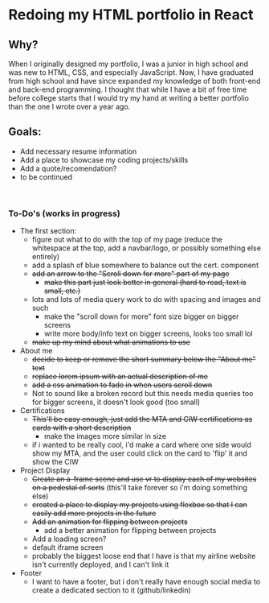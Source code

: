 # Redoing my HTML portfolio in React 

## Why? 
When I originally designed my portfolio, I was a junior in high school and was new to HTML, CSS, and especially JavaScript. Now, I have graduated from high school and have since expanded my knowledge of both front-end and back-end programming. I thought that while I have a bit of free time before college starts that I would try my hand at writing a better portfolio than the one I wrote over a year ago. 

## Goals: 
- Add necessary resume information 
- Add a place to showcase my coding projects/skills 
- Add a quote/recomendation? 
- to be continued 

<br>

### To-Do's (works in progress) 
- The first section: 
    - figure out what to do with the top of my page (reduce the whitespace at the top, add a navbar/logo, or possibly something else entirely)
    - add a splash of blue somewhere to balance out the cert. component 
    - ~~add an arrow to the "Scroll down for more" part of my page~~
        - ~~make this part just look better in general (hard to read, text is small, etc.)~~
    - lots and lots of media query work to do with spacing and images and such 
        - make the "scroll down for more" font size bigger on bigger screens 
        - write more body/info text on bigger screens, looks too small lol 
    - ~~make up my mind about what animations to use~~
- About me
    - ~~decide to keep or remove the short summary below the "About me" text~~
    - ~~replace lorem ipsum with an actual description of me~~
    - ~~add a css animation to fade in when users scroll down~~
    - Not to sound like a broken record but this needs media queries too for bigger screens, it doesn't look good (too small) 
- Certifications 
    - ~~This'll be easy enough, just add the MTA and CIW certifications as cards with a short description~~
        - make the images more similar in size 
    - if i wanted to be really cool, i'd make a card where one side would show my MTA, and the user could click on the card to 'flip' it and show the CIW 
- Project Display 
    - ~~Create an a-frame scene and use vr to display each of my websites on a pedestal of sorts~~ (this'll take forever so i'm doing something else)
    - ~~created a place to display my projects using flexbox so that I can easily add more projects in the future~~
    - ~~Add an animation for flipping between projects~~
        - add a better animation for flipping between projects 
    - Add a loading screen? 
    - default iframe screen 
    - probably the biggest loose end that I have is that my airline website isn't currently deployed, and I can't link it 
- Footer 
    - I want to have a footer, but i don't really have enough social media to create a dedicated section to it (github/linkedin) 
    
